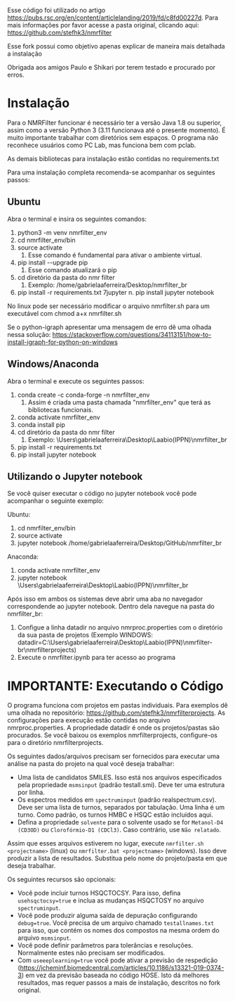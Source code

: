 Esse código foi utilizado no artigo https://pubs.rsc.org/en/content/articlelanding/2019/fd/c8fd00227d. Para mais informações por favor acesse a pasta original, clicando aqui: https://github.com/stefhk3/nmrfilter

Esse fork possui como objetivo apenas explicar de maneira mais detalhada a instalação

Obrigada aos amigos Paulo e Shikari por terem testado e procurado por erros. 


Instalação
============

Para o NMRFilter funcionar é necessário ter a versão Java 1.8 ou superior, assim como a versão Python 3 (3.11 funcionava até o presente momento). 
É muito importante trabalhar com diretórios sem espaços. O programa não reconhece usuários como PC Lab, mas funciona bem com pclab.

As demais bibliotecas para instalação estão contidas no requirements.txt

Para uma instalação completa recomenda-se acompanhar os seguintes passos:

Ubuntu
---
Abra o terminal e insira os seguintes comandos:
1. python3 -m venv nmrfilter_env
2. cd nmrfilter_env/bin
3. source activate
	1. Esse comando é fundamental para ativar o ambiente virtual.
4. pip install --upgrade pip
	1. Esse comando atualizará o pip
5. cd diretório da pasta do nmr filter
	1. Exemplo: /home/gabrielaaferreira/Desktop/nmrfilter_br
6. pip install -r requirements.txt
7jupyter n. pip install jupyter notebook

No linux pode ser necessário modificar o arquivo nmrfilter.sh para um executável com chmod a+x nmrfilter.sh

Se o python-igraph apresentar uma mensagem de erro dê uma olhada nessa solução: https://stackoverflow.com/questions/34113151/how-to-install-igraph-for-python-on-windows

Windows/Anaconda
--------
Abra o terminal e execute os seguintes passos:
1. conda create -c conda-forge -n nmrfilter_env
	1. Assim é criada uma pasta chamada "nmrfilter_env" que terá as bibliotecas funcionais.
2. conda activate nmrfilter_env
3. conda install pip
4. cd diretório da pasta do nmr filter
	1. Exemplo: \Users\gabrielaaferreira\Desktop\Laabio(IPPN)\nmrfilter_br
5. pip install -r requirements.txt
6. pip install jupyter notebook

Utilizando o Jupyter notebook
----------------------

Se você quiser executar o código no jupyter notebook você pode acompanhar o seguinte exemplo:

Ubuntu:
1. cd nmrfilter_env/bin
2. source activate
3. jupyter notebook /home/gabrielaaferreira/Desktop/GitHub/nmrfilter_br

Anaconda:
1. conda activate nmrfilter_env
2. jupyter notebook \Users\gabrielaaferreira\Desktop\Laabio(IPPN)\nmrfilter_br

Após isso em ambos os sistemas deve abrir uma aba no navegador correspondende ao jupyter notebook. Dentro dela navegue na pasta do nmrfilter_br:
1. Configue a linha datadir no arquivo nmrproc.properties com o diretório da sua pasta de projetos (Exemplo WINDOWS: datadir=C:\\Users\\gabrielaaferreira\\Desktop\\Laabio(IPPN)\\nmrfilter-br\\nmrfilterprojects)
2. Execute o nmrfilter.ipynb para ter acesso ao programa

IMPORTANTE: Executando o Código
=======
O programa funciona com projetos em pastas individuais. Para exemplos dê uma olhada no repositório: https://github.com/stefhk3/nmrfilterprojects. 
As configurações para execução estão contidas no arquivo nmrproc.properties.
A propriedade datadir é onde os projetos/pastas são procurados. Se você baixou os exemplos nmrfilterprojects, configure-os para o diretório nmrfilterprojects.

Os seguintes dados/arquivos precisam ser fornecidos para executar uma análise na pasta do projeto na qual você deseja trabalhar:
* Uma lista de candidatos SMILES. Isso está nos arquivos especificados pela propriedade `msmsinput` (padrão testall.smi). Deve ter uma estrutura por linha.
* Os espectros medidos em `spectruminput` (padrão realspectrum.csv). Deve ser uma lista de turnos, separados por tabulação. Uma linha é um turno. Como padrão, os turnos HMBC e HSQC estão incluídos aqui.
* Defina a propriedade `solvente` para o solvente usado se for `Metanol-D4 (CD3OD)` ou `Clorofórmio-D1 (CDCl3)`. Caso contrário, use `Não relatado`.

Assim que esses arquivos estiverem no lugar, execute `nmrfilter.sh <projectname>` (linux) ou `nmrfilter.bat <projectname>` (windows). Isso deve produzir a lista de resultados. Substitua <projectname> pelo nome do projeto/pasta em que deseja trabalhar.

Os seguintes recursos são opcionais:
* Você pode incluir turnos HSQCTOCSY. Para isso, defina `usehsqctocsy=true` e inclua as mudanças HSQCTOSY no arquivo `spectruminput`.
* Você pode produzir alguma saída de depuração configurando `debug=true`. Você precisa de um arquivo chamado `testallnames.txt` para isso, que contém os nomes dos compostos na mesma ordem do arquivo `msmsinput`.
* Você pode definir parâmetros para tolerâncias e resoluções. Normalmente estes não precisam ser modificados.
* Com `useeeplearning=true` você pode ativar a previsão de respedição (https://jcheminf.biomedcentral.com/articles/10.1186/s13321-019-0374-3) em vez da previsão baseada no código HOSE. Isto dá melhores resultados, mas requer passos a mais de instalação, descritos no fork original.
